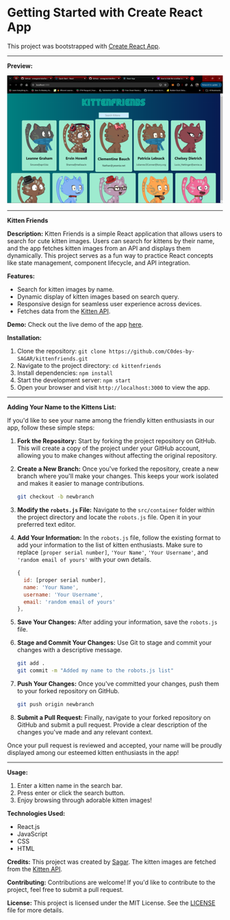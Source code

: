 # Getting Started with Create React App

This project was bootstrapped with [Create React App](https://github.com/facebook/create-react-app).

---

**Preview:**

![Kitten Friends Preview](preview.png)

---

**Kitten Friends**

**Description:**
Kitten Friends is a simple React application that allows users to search for cute kitten images. Users can search for kittens by their name, and the app fetches kitten images from an API and displays them dynamically. This project serves as a fun way to practice React concepts like state management, component lifecycle, and API integration.

**Features:**
- Search for kitten images by name.
- Dynamic display of kitten images based on search query.
- Responsive design for seamless user experience across devices.
- Fetches data from the [Kitten API](https://thecatapi.com/).

**Demo:**
Check out the live demo of the app [here](https://c0des-by-sagar.github.io/kittenfriends/).

**Installation:**
1. Clone the repository: `git clone https://github.com/C0des-by-SAGAR/kittenfriends.git`
2. Navigate to the project directory: `cd kittenfriends`
3. Install dependencies: `npm install`
4. Start the development server: `npm start`
5. Open your browser and visit `http://localhost:3000` to view the app.

---

**Adding Your Name to the Kittens List:**

If you'd like to see your name among the friendly kitten enthusiasts in our app, follow these simple steps:

1. **Fork the Repository:**
   Start by forking the project repository on GitHub. This will create a copy of the project under your GitHub account, allowing you to make changes without affecting the original repository.

2. **Create a New Branch:**
   Once you've forked the repository, create a new branch where you'll make your changes. This keeps your work isolated and makes it easier to manage contributions.

   ```bash
   git checkout -b newbranch
   ```

3. **Modify the `robots.js` File:**
   Navigate to the `src/container` folder within the project directory and locate the `robots.js` file. Open it in your preferred text editor.

4. **Add Your Information:**
   In the `robots.js` file, follow the existing format to add your information to the list of kitten enthusiasts. Make sure to replace `[proper serial number]`, `'Your Name'`, `'Your Username'`, and `'random email of yours'` with your own details.

   ```javascript
   {
     id: [proper serial number],
     name: 'Your Name',
     username: 'Your Username',
     email: 'random email of yours'
   },
   ```

5. **Save Your Changes:**
   After adding your information, save the `robots.js` file.

6. **Stage and Commit Your Changes:**
   Use Git to stage and commit your changes with a descriptive message.

   ```bash
   git add .
   git commit -m "Added my name to the robots.js list"
   ```

7. **Push Your Changes:**
   Once you've committed your changes, push them to your forked repository on GitHub.

   ```bash
   git push origin newbranch
   ```

8. **Submit a Pull Request:**
   Finally, navigate to your forked repository on GitHub and submit a pull request. Provide a clear description of the changes you've made and any relevant context.

Once your pull request is reviewed and accepted, your name will be proudly displayed among our esteemed kitten enthusiasts in the app!

---

**Usage:**
1. Enter a kitten name in the search bar.
2. Press enter or click the search button.
3. Enjoy browsing through adorable kitten images!

**Technologies Used:**
- React.js
- JavaScript
- CSS
- HTML

**Credits:**
This project was created by [Sagar](https://github.com/C0des-by-SAGAR). The kitten images are fetched from the [Kitten API](https://thecatapi.com/).

**Contributing:**
Contributions are welcome! If you'd like to contribute to the project, feel free to submit a pull request.

**License:**
This project is licensed under the MIT License. See the [LICENSE](https://github.com/C0des-by-SAGAR/kittenfriends/blob/main/LICENSE) file for more details.
